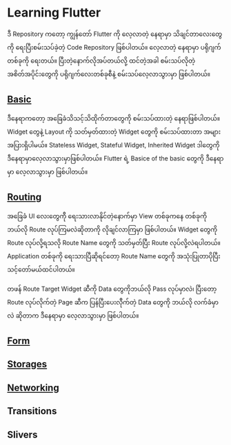 # Learning Flutter

ဒီ Repository ကတော့ ကျွန်တော် Flutter ကို လေ့လာတဲ့ နေရာမှာ သိချင်တာလေးတွေကို ရေးပြီးစမ်းသပ်ခဲ့တဲ့ Code Repository ဖြစ်ပါတယ်။ လေ့လာတဲ့ နေရာမှာ ပရိုဂျက်တစ်ခုကို ရေးတယ်။ ပြီးတဲ့နောက်လိုအပ်တယ်လို့ ထင်တဲ့အခါ စမ်းသပ်လိုတဲ့ အစိတ်အပိုင်းတွေကို ပရိုဂျက်လေးတစ်ခုစီနဲ့ စမ်းသပ်လေ့လာသွားမှာ ဖြစ်ပါတယ်။ 

## [Basic](https://github.com/minlwin/learning-flutter/tree/master/01.basic)
ဒီနေရာကတော့ အခြေခံသိသင့်သိထိုက်တာတွေကို စမ်းသပ်ထားတဲ့ နေရာဖြစ်ပါတယ်။ Widget တွေနဲ့ Layout ကို သတ်မှတ်ထားတဲ့ Widget တွေကို စမ်းသပ်ထားတာ အများအပြားရှိပါမယ်။ Stateless Widget, Stateful Widget, Inherited Widget ဒါတွေကို ဒီနေရာမှာလေ့လာသွားမှာဖြစ်ပါတယ်။ Flutter ရဲ့ Basice of the basic တွေကို ဒီနေရာမှာ လေ့လာသွားမှာ ဖြစ်ပါတယ်။

## [Routing](https://github.com/minlwin/learning-flutter/tree/master/02.routing)
အခြေခံ UI လေးတွေကိို ရေးသားလာနိုင်တဲ့နောက်မှာ View တစ်ခုကနေ တစ်ခုကို ဘယ်လို Route လုပ်ကြမလဲဆိုတာကို လိုချင်လာကြမှာ ဖြစ်ပါတယ်။ Widget တွေကို Route လုပ်လို့ရသလို Route Name တွေကို သတ်မှတ်ပြီး Route လုပ်လို့လဲရပါတယ်။ Application တစ်ခုကို ရေးသားပြီဆိုရင်တော့ Route Name တွေကို အသုံးပြုတာပိုပြီး သင့်တော်မယ်ထင်ပါတယ်။ 

တဖန် Route Target Widget ဆီကို Data တွေကိုဘယ်လို Pass လုပ်မှာလဲ၊ ပြီးတော့ Route လုပ်လိုက်တဲ့ Page ဆီက ပြန်ပြီးပေးလိိုက်တဲ့ Data တွေကို ဘယ်လို လက်ခံမှာလဲ ဆိုတာက ဒီနေရာမှာ လေ့လာသွားမှာ ဖြစ်ပါတယ်။

## [Form](https://github.com/minlwin/learning-flutter/tree/master/03.form)

## [Storages](https://github.com/minlwin/learning-flutter/tree/master/04.storages)

## [Networking](https://github.com/minlwin/learning-flutter/tree/master/05.network)

## Transitions

## Slivers
